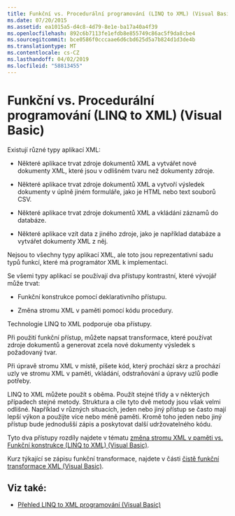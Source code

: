 ```yaml
---
title: Funkční vs. Procedurální programování (LINQ to XML) (Visual Basic)
ms.date: 07/20/2015
ms.assetid: ea1015a5-d4c8-4d79-8e1e-ba17a40a4f39
ms.openlocfilehash: 892c6b7113fe1efdb8e855749c86ac5f9da8cbe4
ms.sourcegitcommit: bce0586f0cccaae6d6cbd625d5a7b824d1d3de4b
ms.translationtype: MT
ms.contentlocale: cs-CZ
ms.lasthandoff: 04/02/2019
ms.locfileid: "58813455"
---
```

# <a name="functional-vs-procedural-programming-linq-to-xml-visual-basic"></a>Funkční vs. Procedurální programování (LINQ to XML) (Visual Basic)
Existují různé typy aplikací XML:  
  
-   Některé aplikace trvat zdroje dokumentů XML a vytvářet nové dokumenty XML, které jsou v odlišném tvaru než dokumenty zdroje.  
  
-   Některé aplikace trvat zdroje dokumentů XML a vytvoří výsledek dokumenty v úplně jiném formuláře, jako je HTML nebo text souborů CSV.  
  
-   Některé aplikace trvat zdroje dokumentů XML a vkládání záznamů do databáze.  
  
-   Některé aplikace vzít data z jiného zdroje, jako je například databáze a vytvářet dokumenty XML z něj.  
  
 Nejsou to všechny typy aplikací XML, ale toto jsou reprezentativní sadu typů funkcí, které má programátor XML k implementaci.  
  
 Se všemi typy aplikací se používají dva přístupy kontrastní, které vývojář může trvat:  
  
-   Funkční konstrukce pomocí deklarativního přístupu.  
  
-   Změna stromu XML v paměti pomocí kódu procedury.  
  
 Technologie LINQ to XML podporuje oba přístupy.  
  
 Při použití funkční přístup, můžete napsat transformace, které používat zdroje dokumentů a generovat zcela nové dokumenty výsledek s požadovaný tvar.  
  
 Při úpravě stromu XML v místě, píšete kód, který prochází skrz a prochází uzly ve stromu XML v paměti, vkládání, odstraňování a úpravy uzlů podle potřeby.  
  
 LINQ to XML můžete použít s oběma. Použít stejné třídy a v některých případech stejné metody. Struktura a cíle tyto dvě metody jsou však velmi odlišné. Například v různých situacích, jeden nebo jiný přístup se často mají lepší výkon a použijte více nebo méně paměti. Kromě toho jeden nebo jiný přístup bude jednodušší zápis a poskytovat další udržovatelného kódu.  
  
 Tyto dva přístupy rozdíly najdete v tématu [změna stromu XML v paměti vs. Funkční konstrukce (LINQ to XML) (Visual Basic)](../../../../visual-basic/programming-guide/concepts/linq/in-memory-xml-tree-modification-vs-functional-construction.md).  
  
 Kurz týkající se zápisu funkční transformace, najdete v části [čistě funkční transformace XML (Visual Basic)](../../../../visual-basic/programming-guide/concepts/linq/pure-functional-transformations-of-xml.md).  
  
## <a name="see-also"></a>Viz také:

- [Přehled LINQ to XML programování (Visual Basic)](../../../../visual-basic/programming-guide/concepts/linq/linq-to-xml-programming-overview.md)
